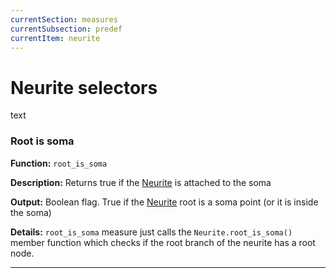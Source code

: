 ```yaml
---
currentSection: measures
currentSubsection: predef
currentItem: neurite
---
```

# Neurite selectors
text

### Root is soma <a id="rootsoma"> </a>

**Function:** `root_is_soma`

**Description:** Returns true if the [Neurite] is attached to the soma

**Output:** Boolean flag. True if the [Neurite] root is a soma point (or it is inside the soma)

**Details:** `root_is_soma` measure just calls the `Neurite.root_is_soma()` member function which checks if the root branch of the neurite has a root node.

---

[Node]: ../goals_architecture.html#node
[Branch]: ../goals_architecture.html#branch
[Neurite]: ../goals_architecture.html#neurite
[Neuron]: ../goals_architecture.html#neuron
[Soma]: ../goals_architecture.html#soma
